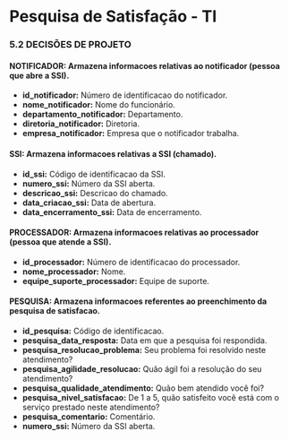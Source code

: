 # Pesquisa de Satisfação - TI

### 5.2 DECISÕES DE PROJETO

#### NOTIFICADOR: Armazena informacoes relativas ao notificador (pessoa que abre a SSI).<br>
* **id_notificador:** Número de identificacao do notificador.<br>
* **nome_notificador:** Nome do funcionário.<br>
* **departamento_notificador:** Departamento.<br>
* **diretoria_notificador:** Diretoria.<br>
* **empresa_notificador:** Empresa que o notificador trabalha.<br>

#### SSI: Armazena informacoes relativas a SSI (chamado).<br>
* **id_ssi:** Código de identificacao da SSI.<br>
* **numero_ssi:** Número da SSI aberta.<br>
* **descricao_ssi:** Descricao do chamado.<br>
* **data_criacao_ssi:** Data de abertura.<br>
* **data_encerramento_ssi:** Data de encerramento.<br>

#### PROCESSADOR: Armazena informacoes relativas ao processador (pessoa que atende a SSI).<br>
* **id_processador:** Número de identificacao do processador.<br>
* **nome_processador:** Nome.<br>
* **equipe_suporte_processador:** Equipe de suporte.<br>

#### PESQUISA: Armazena informacoes referentes ao preenchimento da pesquisa de satisfacao.<br>
* **id_pesquisa:** Código de identificacao.<br>
* **pesquisa_data_resposta:** Data em que a pesquisa foi respondida.<br>
* **pesquisa_resolucao_problema:** Seu problema foi resolvido neste atendimento?<br>
* **pesquisa_agilidade_resolucao:** Quão ágil foi a resolução do seu atendimento?<br>
* **pesquisa_qualidade_atendimento:** Quão bem atendido você foi?<br>
* **pesquisa_nivel_satisfacao:** De 1 a 5, quão satisfeito você está com o serviço prestado neste atendimento?<br>
* **pesquisa_comentario:** Comentário.<br>
* **numero_ssi:** Número da SSI aberta.<br>



